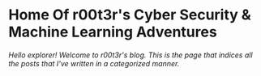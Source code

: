 # Home Of r00t3r's Cyber Security & Machine Learning Adventures

###### Hello explorer! Welcome to r00t3r's blog. This is the page that indices all the posts that I've written in a categorized manner.

